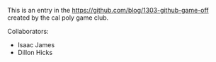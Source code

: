 This is an entry in the https://github.com/blog/1303-github-game-off created by the cal poly game club.

Collaborators:
 * Isaac James
 * Dillon Hicks

